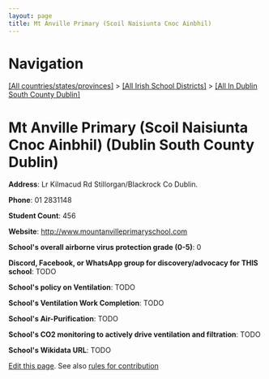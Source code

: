 ```yaml
---
layout: page
title: Mt Anville Primary (Scoil Naisiunta Cnoc Ainbhil)
---
```

# Navigation

[[All countries/states/provinces]](../../..) > [[All Irish School Districts]](../..) > [[All In Dublin South County Dublin]](..)

# Mt Anville Primary (Scoil Naisiunta Cnoc Ainbhil) (Dublin South County Dublin)

**Address**: Lr Kilmacud Rd Stillorgan/Blackrock Co Dublin.

**Phone**: 01 2831148

**Student Count**: 456

**Website**: <http://www.mountanvilleprimaryschool.com>

**School's overall airborne virus protection grade (0-5)**: 0

**Discord, Facebook, or WhatsApp group for discovery/advocacy for THIS school**: TODO

**School's policy on Ventilation**: TODO

**School's Ventilation Work Completion**: TODO

**School's Air-Purification**: TODO

**School's CO2 monitoring to actively drive ventilation and filtration**: TODO

**School's Wikidata URL**: TODO


[Edit this page](https://github.com/ventilate-schools/Ireland/edit/main/./Dublin_South_County_Dublin/Mt_Anville_Primary_(Scoil_Naisiunta_Cnoc_Ainbhil).md). See also [rules for contribution](../../../contribution-rules/)